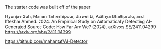 The starter code was built off of the paper

Hyunjae Suh, Mahan Tafreshipour, Jiawei Li, Adithya Bhattiprolu, and Iftekhar Ahmed. 2024. An Empirical Study on Automatically Detecting AI-Generated Source Code: How Far Are We? (2024). arXiv:cs.SE/2411.04299 https://arxiv.org/abs/2411.04299

https://github.com/mahantaf/AI-Detector